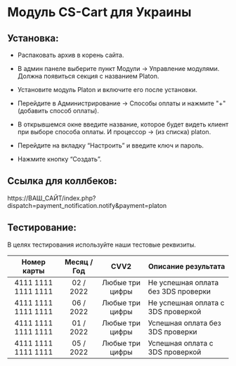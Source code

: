 # Модуль CS-Cart для Украины

## Установка:

* Распаковать архив в корень сайта.

* В админ панеле выберите пункт Модули → Управление модулями. Должна появиться секция с названием Platon.

* Установите модуль Platon и включите его после установки.

* Перейдите в Администрирование → Способы оплаты и нажмите "+" (добавить способ оплаты).

* В открывшемся окне введите название, которое будет видеть клиент при выборе способа оплаты. И процессор → (из списка) platon.

* Перейдите на вкладку “Настроить” и введите ключ и пароль.

* Нажмите кнопку “Создать”.

## Ссылка для коллбеков:
https://ВАШ_САЙТ/index.php?dispatch=payment_notification.notify&payment=platon

## Тестирование:
В целях тестирования используйте наши тестовые реквизиты.

| Номер карты  | Месяц / Год | CVV2 | Описание результата |
| :---:  | :---:  | :---:  | --- |
| 4111  1111  1111  1111 | 02 / 2022 | Любые три цифры | Не успешная оплата без 3DS проверки |
| 4111  1111  1111  1111 | 06 / 2022 | Любые три цифры | Не успешная оплата с 3DS проверкой |
| 4111  1111  1111  1111 | 01 / 2022 | Любые три цифры | Успешная оплата без 3DS проверки |
| 4111  1111  1111  1111 | 05 / 2022 | Любые три цифры | Успешная оплата с 3DS проверкой |
